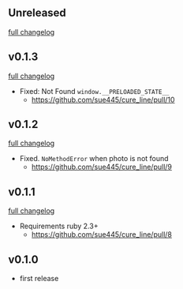## Unreleased
[full changelog](http://github.com/sue445/cure_line/compare/v0.1.3...master)

## v0.1.3
[full changelog](http://github.com/sue445/cure_line/compare/v0.1.2...v0.1.3)

* Fixed: Not Found `window.__PRELOADED_STATE__`
  * https://github.com/sue445/cure_line/pull/10

## v0.1.2
[full changelog](http://github.com/sue445/cure_line/compare/v0.1.1...v0.1.2)

* Fixed. `NoMethodError` when photo is not found
  * https://github.com/sue445/cure_line/pull/9

## v0.1.1
[full changelog](http://github.com/sue445/cure_line/compare/v0.1.0...v0.1.1)

* Requirements ruby 2.3+
  * https://github.com/sue445/cure_line/pull/8

## v0.1.0
* first release
